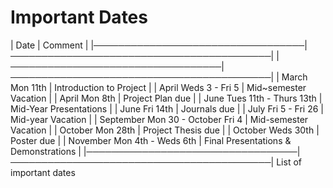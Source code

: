 Important Dates
===============

| Date                             | Comment                                  |
|──────────────────────────────────|──────────────────────────────────────────|
|──────────────────────────────────|──────────────────────────────────────────|
| March Mon 11th                   | Introduction to Project                  |
| April Weds 3 - Fri 5             | Mid~semester Vacation                    |
| April Mon 8th                    | Project Plan due                         |
| June Tues 11th - Thurs 13th      | Mid-Year Presentations                   |
| June Fri 14th                    | Journals due                             |
| July Fri 5 - Fri 26              | Mid-year Vacation                        |
| September Mon 30 - October Fri 4 | Mid-semester Vacation                    |
| October Mon 28th                 | Project Thesis due                       |
| October  Weds 30th               | Poster due                               |
| November Mon 4th - Weds 6th      | Final Presentations \& Demonstrations    |
|──────────────────────────────────|──────────────────────────────────────────|
	List of important dates
